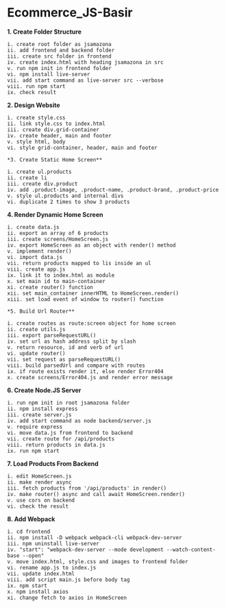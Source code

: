 # Ecommerce_JS-Basir

**1. Create Folder Structure**

    i. create root folder as jsamazona
    ii. add frontend and backend folder
    iii. create src folder in frontend
    iv. create index.html with heading jsamazona in src
    v. run npm init in frontend folder
    vi. npm install live-server
    vii. add start command as live-server src --verbose
    viii. run npm start
    ix. check result
    
**2. Design Website**

    i. create style.css
    ii. link style.css to index.html
    iii. create div.grid-container
    iv. create header, main and footer
    v. style html, body
    vi. style grid-container, header, main and footer
    
    *3. Create Static Home Screen**

    i. create ul.products
    ii. create li
    iii. create div.product 
    iv. add .product-image, .product-name, .product-brand, .product-price
    v. style ul.products and internal divs
    vi. duplicate 2 times to show 3 products
    
**4. Render Dynamic Home Screen**
 
    i. create data.js
    ii. export an array of 6 products
    iii. create screens/HomeScreen.js
    iv. export HomeScreen as an object with render() method
    v. implement render()
    vi. import data.js
    vii. return products mapped to lis inside an ul
    viii. create app.js
    ix. link it to index.html as module
    x. set main id to main-container
    xi. create router() function
    xii. set main_container innerHTML to HomeScreen.render()
    xiii. set load event of window to router() function
    
    *5. Build Url Router**

    i. create routes as route:screen object for home screen
    ii. create utils.js
    iii. export parseRequestURL()
    iv. set url as hash address split by slash
    v. return resource, id and verb of url
    vi. update router()
    vii. set request as parseRequestURL()
    viii. build parsedUrl and compare with routes
    ix. if route exists render it, else render Error404
    x. create screens/Error404.js and render error message
    
**6. Create Node.JS Server**

    i. run npm init in root jsamazona folder
    ii. npm install express
    iii. create server.js
    iv. add start command as node backend/server.js
    v. require express
    vi. move data.js from frontend to backend
    vii. create route for /api/products
    viii. return products in data.js
    ix. run npm start

**7. Load Products From Backend**

    i. edit HomeScreen.js
    ii. make render async
    iii. fetch products from '/api/products' in render()
    iv. make router() async and call await HomeScreen.render()
    v. use cors on backend    
    vi. check the result
    
**8. Add Webpack**

    i. cd frontend
    ii. npm install -D webpack webpack-cli webpack-dev-server
    iii. npm uninstall live-server
    iv. "start": "webpack-dev-server --mode development --watch-content-base --open"
    v. move index.html, style.css and images to frontend folder
    vi. rename app.js to index.js
    vii. update index.html
    viii. add script main.js before body tag
    ix. npm start
    x. npm install axios
    xi. change fetch to axios in HomeScreen
